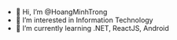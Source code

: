 - 👋 Hi, I’m @HoangMinhTrong
- 👀 I’m interested in Information Technology
- 🌱 I’m currently learning .NET, ReactJS, Android

<!---
HoangMinhTrong/HoangMinhTrong is a ✨ special ✨ repository because its `README.md` (this file) appears on your GitHub profile.
You can click the Preview link to take a look at your changes.
--->
